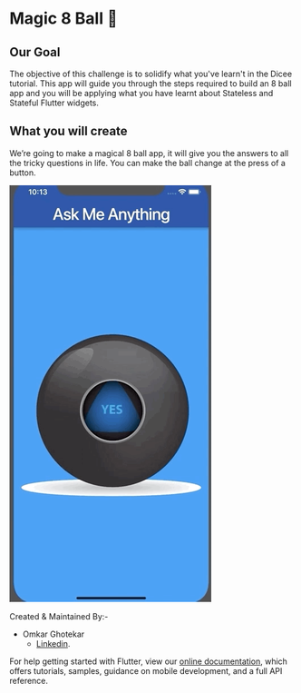 # Magic 8 Ball 🎱

## Our Goal

The objective of this challenge is to solidify what you've learn't in the Dicee tutorial. This app will guide you through the steps required to build an 8 ball app and you will be applying what you have learnt about Stateless and Stateful Flutter widgets.


## What you will create

We’re going to make a magical 8 ball app, it will give you the answers to all the tricky questions in life. You can make the ball change at the press of a button. 

![Finished App](https://github.com/omkar-ghotekar/Magic8Ball-Flutter/blob/master/8-ball-flutter-gif.gif)


Created & Maintained By:-
- Omkar Ghotekar 
  - [Linkedin](https://www.linkedin.com/in/omkar-ghotekar-2a9a1219b/).
  

For help getting started with Flutter, view our
[online documentation](https://flutter.dev/docs), which offers tutorials,
samples, guidance on mobile development, and a full API reference.
